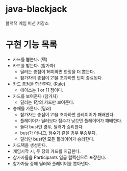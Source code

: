 # java-blackjack
블랙잭 게임 미션 저장소

# 구현 기능 목록 

* 카드를 뽑는다. (덱)
* 카드를 받는다. (참가자)
    * 딜러는 총점이 16이하면 한장을 더 뽑는다.
    * 참가자의 총점이 21을 초과하면 턴이 종료된다. 
* 카드 총점을 합산한다. (Rule)
    * 에이스는 1 or 11 점이다. 
* 카드를 보여준다 (참가자)
    * 딜러는 1장의 카드만 보여준다.
* 승패를 가른다. (딜러)
    * 참가자는 총점이 21을 초과하면 플레이어가 패배한다. 
    * 플레이어가 딜러보다 점수가 낮으면 플레이어가 패배한다. 
    * 둘다 bust인 경우, 딜러가 승리한다. 
    * bust가 아니고, 점수가 같을 경우 무승부다. 
    * 딜러만 bust면 모든 플레이어가 승리한다. 
* 카드덱을 생성한다.
* 게임시작 시, 두 장의 카드를 지급한다. 
* 참가자들을 Participants 일급 컬렉션으로 포장한다.
* 참가자들 중에 딜러와 플레이어를 뽑아낸다.
